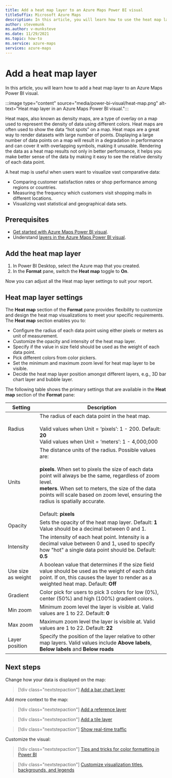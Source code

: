```yaml
---
title: Add a heat map layer to an Azure Maps Power BI visual
titleSuffix: Microsoft Azure Maps
description: In this article, you will learn how to use the heat map layer in an Azure Maps Power BI visual.
author: stevemunk
ms.author: v-munksteve
ms.date: 11/29/2021
ms.topic: how-to
ms.service: azure-maps
services: azure-maps
---
```


# Add a heat map layer

In this article, you will learn how to add a heat map layer to an Azure Maps Power BI visual.

:::image type="content" source="media/power-bi-visual/heat-map.png" alt-text="Heat map layer in an Azure Maps Power BI visual.":::

Heat maps, also known as density maps, are a type of overlay on a map used to represent the density of data using different colors. Heat maps are often used to show the data “hot spots” on a map. Heat maps are a great way to render datasets with large number of points. Displaying a large number of data points on a map will result in a degradation in performance and can cover it with overlapping symbols, making it unusable. Rendering the data as a heat map results not only in better performance, it helps you make better sense of the data by making it easy to see the relative density of each data point.

A heat map is useful when users want to visualize vast comparative data:

- Comparing customer satisfaction rates or shop performance among regions or countries.
- Measuring the frequency which customers visit shopping malls in different locations.
- Visualizing vast statistical and geographical data sets.

## Prerequisites

- [Get started with Azure Maps Power BI visual](./power-bi-visual-get-started.md).
- Understand [layers in the Azure Maps Power BI visual](./power-bi-visual-understanding-layers.md).

## Add the heat map layer

1. In Power BI Desktop, select the Azure map that you created.
1. In the **Format** pane, switch the **Heat map** toggle to **On**.

Now you can adjust all the Heat map layer settings to suit your report.

## Heat map layer settings

The **Heat map** section of the **Format** pane provides flexibility to customize and design the heat map visualizations to meet your specific requirements. The **Heat map** section enables you to:

- Configure the radius of each data point using either pixels or meters as unit of measurement.
- Customize the opacity and intensity of the heat map layer.  
- Specify if the value in size field should be used as the weight of each data point.
- Pick different colors from color pickers.
- Set the minimum and maximum zoom level for heat map layer to be visible.
- Decide the heat map layer position amongst different layers, e.g., 3D bar chart layer and bubble layer.

The following table shows the primary settings that are available in the **Heat map** section of the **Format** pane:

| Setting              | Description      |
|----------------------|------------------|
| Radius | The radius of each data point in the heat map.<br /><br />Valid values when Unit = ‘pixels’: 1 - 200. Default: **20**<br />Valid values when Unit = ‘meters’: 1 - 4,000,000|
| Units  | The distance units of the radius. Possible values are:<br /><br />**pixels**. When set to pixels the size of each data point will always be the same, regardless of zoom level.<br />**meters**. When set to meters, the size of the data points will scale based on zoom level, ensuring the radius is spatially accurate.<br /><br /> Default: **pixels**  |
| Opacity | Sets the opacity of the heat map layer. Default: **1**<br/>Value should be a decimal between 0 and 1. |
| Intensity | The intensity of each heat point. Intensity is a decimal value between 0 and 1, used to specify how "hot" a single data point should be. Default: **0.5** |
| Use size as weight | A boolean value that determines if the size field value should be used as the weight of each data point. If on, this causes the layer to render as a weighted heat map. Default: **Off** |
| Gradient |Color pick for users to pick 3 colors for low (0%), center (50%) and high (100%) gradient colors. |
| Min zoom |Minimum zoom level the layer is visible at. Valid values are 1 to 22. Default: **0** |
|Max zoom |Maximum zoom level the layer is visible at.  Valid values are 1 to 22. Default: **22**|
|Layer position |Specify the position of the layer relative to other map layers. Valid values include **Above labels**, **Below labels** and **Below roads** |

## Next steps

Change how your data is displayed on the map:

> [!div class="nextstepaction"]
> [Add a bar chart layer](power-bi-visual-add-bar-chart-layer.md)

Add more context to the map:

> [!div class="nextstepaction"]
> [Add a reference layer](power-bi-visual-add-reference-layer.md)

> [!div class="nextstepaction"]
> [Add a tile layer](power-bi-visual-add-tile-layer.md)

> [!div class="nextstepaction"]
> [Show real-time traffic](power-bi-visual-show-real-time-traffic.md)

Customize the visual:

> [!div class="nextstepaction"]
> [Tips and tricks for color formatting in Power BI](/power-bi/visuals/service-tips-and-tricks-for-color-formatting)

> [!div class="nextstepaction"]
> [Customize visualization titles, backgrounds, and legends](/power-bi/visuals/power-bi-visualization-customize-title-background-and-legend)

